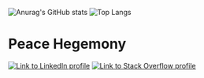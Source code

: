 ![Anurag's GitHub stats](https://github-readme-stats.vercel.app/api?username=Tornacyclo&count_private=true&show_icons=true&theme=react&title_color=0F52BA&text_color=0F52BA&icon_color=0F52BA&border_color=0F52BA&border_radius=5)
![Top Langs](https://github-readme-stats.vercel.app/api/top-langs/?username=Tornacyclo&langs_count=8)


# Peace Hegemony

[![Link to LinkedIn profile](https://img.shields.io/badge/-LinkedIn-black.svg?style=flat-square&logo=linkedin&colorB=555)](https://linkedin.com/in/yourusername)
[![Link to Stack Overflow profile](https://img.shields.io/badge/-Stack%20Overflow-FE7A16.svg?style=flat-square&logo=stack-overflow&colorB=FE7A16)](https://stackoverflow.com/users/yourid)
